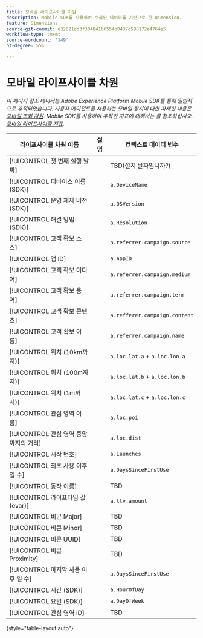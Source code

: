 ```yaml
---
title: 모바일 라이프사이클 차원
description: Mobile SDK를 사용하여 수집된 데이터를 기반으로 한 Dimension.
feature: Dimensions
source-git-commit: e32821dd3f30404166554b8437c508172e4764e5
workflow-type: tm+mt
source-wordcount: '149'
ht-degree: 55%

---
```


# 모바일 라이프사이클 차원

*이 페이지 참조 데이터는 Adobe Experience Platform Mobile SDK를 통해 일반적으로 추적되었습니다. 사용자 에이전트를 사용하는 모바일 장치에 대한 자세한 내용은 [모바일 조회 차원](mobile-dimensions.md). Mobile SDK를 사용하여 추적한 지표에 대해서는 를 참조하십시오. [모바일 라이프사이클 지표](../metrics/lifecycle-metrics.md).*

| 라이프사이클 차원 이름 | 설명 | 컨텍스트 데이터 변수 |
| --- | --- | --- |
| [!UICONTROL 첫 번째 실행 날짜] | | TBD(설치 날짜입니까?) |
| [!UICONTROL 디바이스 이름 (SDK)] | | `a.DeviceName` |
| [!UICONTROL 운영 체제 버전 (SDK)] | | `a.OSVersion` |
| [!UICONTROL 해결 방법(SDK)] | | `a.Resolution` |
| [!UICONTROL 고객 확보 소스] | | `a.referrer.campaign.source` |
| [!UICONTROL 앱 ID] | | `a.AppID` |
| [!UICONTROL 고객 확보 미디어] | | `a.referrer.campaign.medium` |
| [!UICONTROL 고객 확보 용어] | | `a.referrer.campaign.term` |
| [!UICONTROL 고객 확보 콘텐츠] | | `a.refferer.campaign.content` |
| [!UICONTROL 고객 확보 이름] | | `a.referrer.campaign.name` |
| [!UICONTROL 위치 (10km까지)] | | `a.loc.lat.a` + `a.loc.lon.a` |
| [!UICONTROL 위치 (100m까지)] | | `a.loc.lat.b` + `a.loc.lon.b` |
| [!UICONTROL 위치 (1m까지)] | | `a.loc.lat.c` + `a.loc.lon.c` |
| [!UICONTROL 관심 영역 이름] | | `a.loc.poi` |
| [!UICONTROL 관심 영역 중앙까지의 거리] | | `a.loc.dist` |
| [!UICONTROL 시작 번호] | | `a.Launches` |
| [!UICONTROL 최초 사용 이후 일 수] | | `a.DaysSinceFirstUse` |
| [!UICONTROL 동작 이름] | | TBD |
| [!UICONTROL 라이프타임 값(evar)] | | `a.ltv.amount` |
| [!UICONTROL 비콘 Major] | | TBD |
| [!UICONTROL 비콘 Minor] | | TBD |
| [!UICONTROL 비콘 UUID] | | TBD |
| [!UICONTROL 비콘 Proximity] | | TBD |
| [!UICONTROL 마지막 사용 이후 일 수] | | `a.DaysSinceFirstUse` |
| [!UICONTROL 시간 (SDK)] | | `a.HourOfDay` |
| [!UICONTROL 요일 (SDK)] | | `a.DayOfWeek` |
| [!UICONTROL 관심 영역 ID] | | TBD |

{style="table-layout:auto"}

<!-- Missing: Install Date -->

